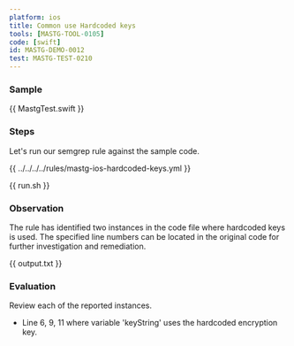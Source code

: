 ```yaml
---
platform: ios
title: Common use Hardcoded keys
tools: [MASTG-TOOL-0105]
code: [swift]
id: MASTG-DEMO-0012
test: MASTG-TEST-0210
---
```


### Sample

{{ MastgTest.swift }}

### Steps

Let's run our semgrep rule against the sample code.

{{ ../../../../rules/mastg-ios-hardcoded-keys.yml }}

{{ run.sh }}

### Observation

The rule has identified two instances in the code file where hardcoded keys is used. The specified line numbers can be located in the original code for further investigation and remediation.

{{ output.txt }}

### Evaluation

Review each of the reported instances.

- Line 6, 9, 11 where variable 'keyString' uses the hardcoded encryption key.
